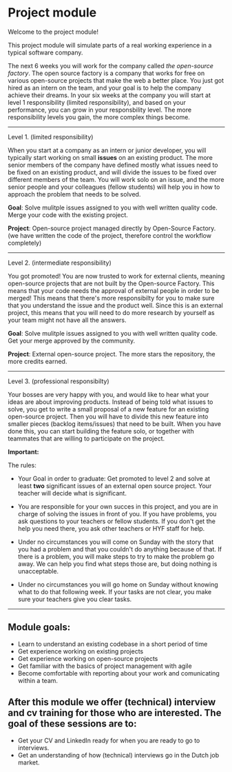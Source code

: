 # Project module

Welcome to the project module! 

This project module will simulate parts of a real working experience in a typical software company. 

The next 6 weeks you will work for the company called *the open-source factory*. The open source factory is a company that works for free on various open-source projects that make the web a better place. You just got hired as an intern on the team, and your goal is to help the company achieve their dreams. In your six weeks at the company you will start at level 1 responsibility (limited responsibility), and based on your performance, you can grow in your responsbility level. The more responsibility levels you gain, the more complex things become. 

***

Level 1. (limited responsibility)

When you start at a company as an intern or junior developer, you will typically start working on small **issues** on an existing product. The more senior members of the company have defined mostly what issues need to be fixed on an existing product, and will divide the issues to be fixed over different members of the team. You will work solo on an issue, and the more senior people and your colleagues (fellow students) will help you in how to approach the problem that needs to be solved. 

**Goal**: Solve mulitple issues assigned to you with well written quality code. Merge your code with the existing project. 

**Project**: Open-source project managed directly by Open-Source Factory. (we have written the code of the project, therefore control the workflow completely)

***

Level 2. (intermediate responsibility) 

You got promoted! You are now trusted to work for external clients, meaning open-source projects that are not built by the Open-source Factory. This means that your code needs the approval of external people in order to be merged! This means that there's more responsibilty for you to make sure that you understand the issue and the product well. Since this is an external project, this means that you will need to do more research by yourself as your team might not have all the answers. 

**Goal**: Solve mulitple issues assigned to you with well written quality code. Get your merge approved by the community. 

**Project**: External open-source project. The more stars the repository, the more credits earned. 

***

Level 3. (professional responsibilty)

Your bosses are very happy with you, and would like to hear what your ideas are about improving products. Instead of being told what issues to solve, you get to write a small proposal of a new feature for an existing open-source project. Then you will have to divide this new feature into smaller pieces (backlog items/issues) that need to be built. When you have done this, you can start building the feature solo, or together with teammates that are willing to participate on the project. 

**Important:**

The rules:

* Your Goal in order to graduate: Get promoted to level 2 and solve at least **two** significant issues of an external open source project. Your teacher will decide what is significant.

* You are responsible for your own succes in this project, and you are in charge of solving the issues in front of you. If you have problems, you ask questions to your teachers or fellow students. If you don't get the help you need there, you ask other teachers or HYF staff for help. 

* Under no circumstances you will come on Sunday with the story that you had a problem and that you couldn't do anything because of that. If there is a problem, you will make steps to try to make the problem go away. We can help you find what steps those are, but doing nothing is unacceptable. 

* Under no circumstances you will go home on Sunday without knowing what to do that following week. If your tasks are not clear, you make sure your teachers give you clear tasks. 


***

## Module goals:
- Learn to understand an existing codebase in a short period of time
- Get experience working on existing projects 
- Get experience working on open-source projects
- Get familiar with the basics of project management with agile
- Become comfortable with reporting about your work and comunicating within a team.

## After this module we offer (technical) interview and cv training for those who are interested. The goal of these sessions are to:
- Get your CV and LinkedIn ready for when you are ready to go to interviews.
- Get an understanding of how (technical) interviews go in the Dutch job market.

